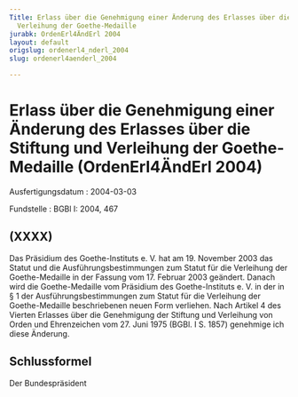 ```yaml
---
Title: Erlass über die Genehmigung einer Änderung des Erlasses über die Stiftung und
  Verleihung der Goethe-Medaille
jurabk: OrdenErl4ÄndErl 2004
layout: default
origslug: ordenerl4_nderl_2004
slug: ordenerl4aenderl_2004

---
```


# Erlass über die Genehmigung einer Änderung des Erlasses über die Stiftung und Verleihung der Goethe-Medaille (OrdenErl4ÄndErl 2004)

Ausfertigungsdatum
:   2004-03-03

Fundstelle
:   BGBl I: 2004, 467



## (XXXX)

Das Präsidium des Goethe-Instituts e. V. hat am 19. November 2003 das Statut und die Ausführungsbestimmungen zum Statut für die Verleihung der Goethe-Medaille in der Fassung vom 17. Februar 2003 geändert. Danach wird die Goethe-Medaille vom Präsidium des Goethe-Instituts e. V. in der in § 1 der Ausführungsbestimmungen zum Statut für die Verleihung der Goethe-Medaille beschriebenen neuen Form verliehen.
Nach Artikel 4 des Vierten Erlasses über die Genehmigung der Stiftung und Verleihung von Orden und Ehrenzeichen vom 27. Juni 1975 (BGBl. I S. 1857) genehmige ich diese Änderung.


## Schlussformel

Der Bundespräsident

